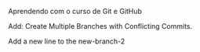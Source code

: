 Aprendendo com o curso de Git e GitHub

Add: Create Multiple Branches with Conflicting Commits.

Add a new line to the new-branch-2
